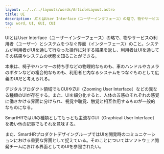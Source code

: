 ```yaml
---
layout: ../../../layouts/words/ArticleLayout.astro
title: UI
description: UIとはUser Interface（ユーザーインタフェース）の略で、物やサービスの利用者（ユーザー）とシステムをつなぐ界面（インターフェース）のこと。
tag: word, UI, GUI, CUI
---
```


UIとはUser Interface（ユーザーインターフェース）の略で、物やサービスの利用者（ユーザー）とシステムをつなぐ界面（インターフェース）のこと。システムが利用者がUIを通して行なった操作に対する結果を返し、利用者はUIを通してその結果やシステムの状態を知ることができる。

本来は、椅子やハンマーの持ち手などの物理的なものも、車のハンドルやカメラのボタンなどの複合的なものも、利用者と内なるシステムをつなぐものとして広義のUIだと考えられる。

デジタルプロダクト領域でもCUIやZUI（Zooming User Interface）などの異なる種類のUIが存在する。また、UIを細分化すると、人体の五感のそれぞれの感覚に働きかける界面に分けられ、視覚や聴覚、触覚と相互作用するものが一般的なものになる。

SmartHRではUIの種類としてもっとも主流なGUI（Graphical User Interface）を扱い他の記事でもそれを意味する。

また、SmartHRプロダクトデザイングループではUIを開発時のコミュニケーションにおける重要な界面として捉えている。そのことについてはソフトウェア開発チームにおける界面としてのUIを参照されたい。